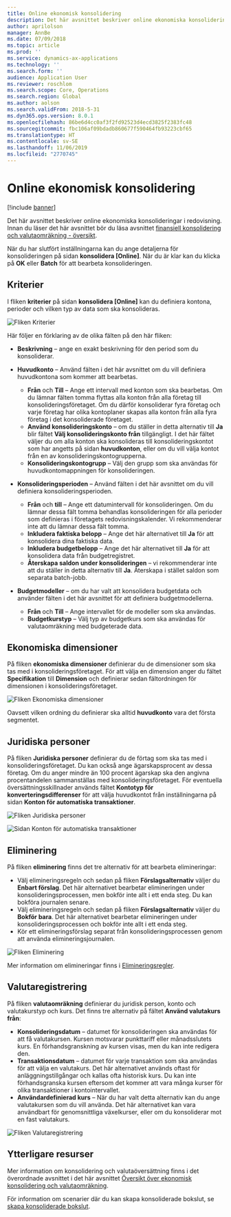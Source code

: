 ```yaml
---
title: Online ekonomisk konsolidering
description: Det här avsnittet beskriver online ekonomiska konsolideringar i redovisning.
author: aprilolson
manager: AnnBe
ms.date: 07/09/2018
ms.topic: article
ms.prod: ''
ms.service: dynamics-ax-applications
ms.technology: ''
ms.search.form: ''
audience: Application User
ms.reviewer: roschlom
ms.search.scope: Core, Operations
ms.search.region: Global
ms.author: aolson
ms.search.validFrom: 2018-5-31
ms.dyn365.ops.version: 8.0.1
ms.openlocfilehash: 86be6d4cc0af3f2fd92523d4ecd3825f2383fc48
ms.sourcegitcommit: fbc106af09bdadb860677f590464fb93223cbf65
ms.translationtype: HT
ms.contentlocale: sv-SE
ms.lasthandoff: 11/06/2019
ms.locfileid: "2770745"
---
```

# <a name="online-financial-consolidations"></a>Online ekonomisk konsolidering

[!include [banner](../includes/banner.md)]

Det här avsnittet beskriver online ekonomiska konsolideringar i redovisning. Innan du läser det här avsnittet bör du läsa avsnittet [finansiell konsolidering och valutaomräkning - översikt](financial-consolidations-currency-translation.md).

När du har slutfört inställningarna kan du ange detaljerna för konsolideringen på sidan **konsolidera [Online]**. När du är klar kan du klicka på **OK** eller **Batch** för att bearbeta konsolideringen.

## <a name="criteria"></a>Kriterier
I fliken **kriterier** på sidan **konsolidera [Online]** kan du definiera kontona, perioder och vilken typ av data som ska konsolideras.

![Fliken Kriterier](./media/criteria-consolidate-online.png "Fliken Kriterier")

Här följer en förklaring av de olika fälten på den här fliken:

- **Beskrivning** – ange en exakt beskrivning för den period som du konsoliderar.
- **Huvudkonto** – Använd fälten i det här avsnittet om du vill definiera huvudkontona som kommer att bearbetas.

    - **Från** och **Till** – Ange ett intervall med konton som ska bearbetas. Om du lämnar fälten tomma flyttas alla konton från alla företag till konsolideringsföretaget. Om du därför konsoliderar fyra företag och varje företag har olika kontoplaner skapas alla konton från alla fyra företag i det konsoliderade företaget.
    - **Använd konsolideringskonto** – om du ställer in detta alternativ till **Ja** blir fältet **Välj konsolideringskonto från** tillgängligt. I det här fältet väljer du om alla konton ska konsolideras till konsolideringskontot som har angetts på sidan **huvudkonton**, eller om du vill välja kontot från en av konsolideringskontogrupperna.
    - **Konsolideringskontogrupp** – Välj den grupp som ska användas för huvudkontomappningen för konsolideringen.

- **Konsolideringsperioden** – Använd fälten i det här avsnittet om du vill definiera konsolideringsperioden.

    - **Från** och **till** – Ange ett datumintervall för konsolideringen. Om du lämnar dessa fält tomma behandlas konsolideringen för alla perioder som definieras i företagets redovisningskalender. Vi rekommenderar inte att du lämnar dessa fält tomma.
    - **Inkludera faktiska belopp** – Ange det här alternativet till **Ja** för att konsolidera dina faktiska data.
    - **Inkludera budgetbelopp** – Ange det här alternativet till **Ja** för att konsolidera data från budgetregistret.
    - **Återskapa saldon under konsolideringen** – vi rekommenderar inte att du ställer in detta alternativ till **Ja**. Återskapa i stället saldon som separata batch-jobb.

- **Budgetmodeller** – om du har valt att konsolidera budgetdata och använder fälten i det här avsnittet för att definiera budgetmodellerna.

    - **Från** och **Till** – Ange intervallet för de modeller som ska användas.
    - **Budgetkurstyp** – Välj typ av budgetkurs som ska användas för valutaomräkning med budgeterade data.

## <a name="financial-dimensions"></a>Ekonomiska dimensioner
På fliken **ekonomiska dimensioner** definierar du de dimensioner som ska tas med i konsolideringsföretaget. För att välja en dimension anger du fältet **Specifikation** till **Dimension** och definierar sedan fältordningen för dimensionen i konsolideringsföretaget.

![Fliken Ekonomiska dimensioner](./media/financial-dimensions-cons.png "Fliken Ekonomiska dimensioner")

Oavsett vilken ordning du definierar ska alltid **huvudkonto** vara det första segmentet.

## <a name="legal-entities"></a>Juridiska personer
På fliken **Juridiska personer** definierar du de förtag som ska tas med i konsolideringsföretaget. Du kan också ange ägarskapsprocent av dessa företag. Om du anger mindre än 100 procent ägarskap ska den angivna procentandelen sammanställas med konsolideringsföretaget. För eventuella översättningsskillnader används fältet **Kontotyp för konverteringsdifferenser** för att välja huvudkontot från inställningarna på sidan **Konton för automatiska transaktioner**.

![Fliken Juridiska personer](./media/legal-entities-cons.png "Fliken Juridiska personer")

![Sidan Konton för automatiska transaktioner](./media/accounts-for-automatic-cons.png "Sidan Konton för automatiska transaktioner")

## <a name="elimination"></a>Eliminering
På fliken **eliminering** finns det tre alternativ för att bearbeta elimineringar:

- Välj elimineringsregeln och sedan på fliken **Förslagsalternativ** väljer du **Enbart förslag**. Det här alternativet bearbetar elimineringen under konsolideringsprocessen, men bokför inte allt i ett enda steg. Du kan bokföra journalen senare.
- Välj elimineringsregeln och sedan på fliken **Förslagsalternativ** väljer du **Bokför bara**. Det här alternativet bearbetar elimineringen under konsolideringsprocessen och bokför inte allt i ett enda steg.
- Kör ett elimineringsförslag separat från konsolideringsprocessen genom att använda elimineringsjournalen.

![Fliken Eliminering](./media/elimination-cons-onl.png "Fliken Eliminering")

Mer information om elimineringar finns i [Elimineringsregler](./elimination-rules.md).

## <a name="currency-translation"></a>Valutaregistrering
På fliken **valutaomräkning** definierar du juridisk person, konto och valutakurstyp och kurs. Det finns tre alternativ på fältet **Använd valutakurs från**:

- **Konsolideringsdatum** – datumet för konsolideringen ska användas för att få valutakursen. Kursen motsvarar punkttariff eller månadsslutets kurs. En förhandsgranskning av kursen visas, men du kan inte redigera den.
- **Transaktionsdatum** – datumet för varje transaktion som ska användas för att välja en valutakurs. Det här alternativet används oftast för anläggningstillgångar och kallas ofta historisk kurs. Du kan inte förhandsgranska kursen eftersom det kommer att vara många kurser för olika transaktioner i kontointervallet.
- **Användardefinierad kurs** – När du har valt detta alternativ kan du ange valutakursen som du vill använda. Det här alternativet kan vara användbart för genomsnittliga växelkurser, eller om du konsoliderar mot en fast valutakurs.

![Fliken Valutaregistrering](./media/currency-translation-cons-online.png "Fliken Valutaregistrering")

## <a name="additional-resources"></a>Ytterligare resurser

Mer information om konsolidering och valutaöversättning finns i det överordnade avsnittet i det här avsnittet [Översikt över ekonomisk konsolidering och valutaomräkning](./financial-consolidations-currency-translation.md).

För information om scenarier där du kan skapa konsoliderade bokslut, se [skapa konsoliderade bokslut](./generating-consolidated-financial-statements.md).
